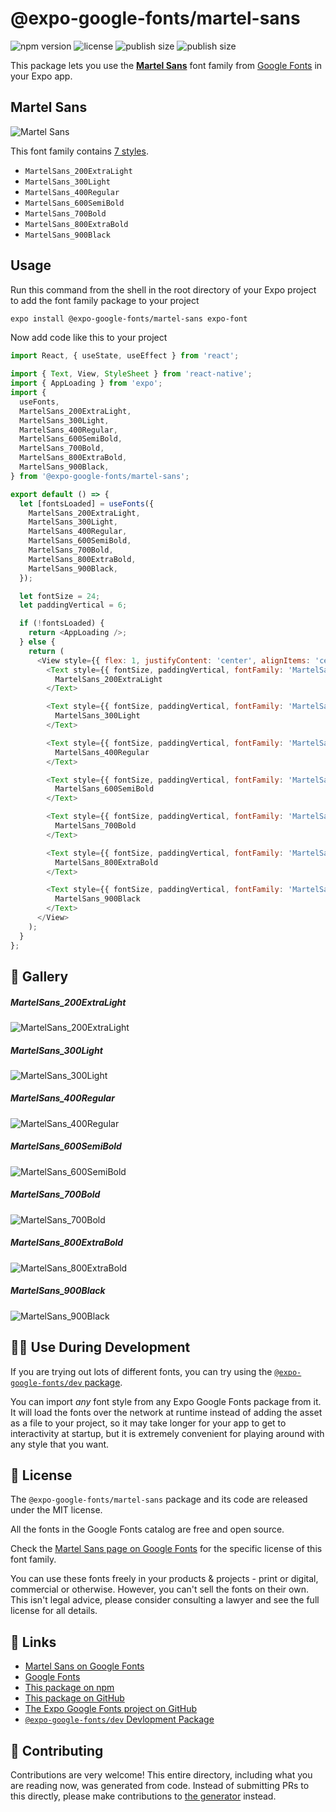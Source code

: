 # @expo-google-fonts/martel-sans

![npm version](https://flat.badgen.net/npm/v/@expo-google-fonts/martel-sans)
![license](https://flat.badgen.net/github/license/expo/google-fonts)
![publish size](https://flat.badgen.net/packagephobia/install/@expo-google-fonts/martel-sans)
![publish size](https://flat.badgen.net/packagephobia/publish/@expo-google-fonts/martel-sans)

This package lets you use the [**Martel Sans**](https://fonts.google.com/specimen/Martel+Sans) font family from [Google Fonts](https://fonts.google.com/) in your Expo app.

## Martel Sans

![Martel Sans](./font-family.png)

This font family contains [7 styles](#-gallery).

- `MartelSans_200ExtraLight`
- `MartelSans_300Light`
- `MartelSans_400Regular`
- `MartelSans_600SemiBold`
- `MartelSans_700Bold`
- `MartelSans_800ExtraBold`
- `MartelSans_900Black`

## Usage

Run this command from the shell in the root directory of your Expo project to add the font family package to your project
```sh
expo install @expo-google-fonts/martel-sans expo-font
```

Now add code like this to your project
```js
import React, { useState, useEffect } from 'react';

import { Text, View, StyleSheet } from 'react-native';
import { AppLoading } from 'expo';
import {
  useFonts,
  MartelSans_200ExtraLight,
  MartelSans_300Light,
  MartelSans_400Regular,
  MartelSans_600SemiBold,
  MartelSans_700Bold,
  MartelSans_800ExtraBold,
  MartelSans_900Black,
} from '@expo-google-fonts/martel-sans';

export default () => {
  let [fontsLoaded] = useFonts({
    MartelSans_200ExtraLight,
    MartelSans_300Light,
    MartelSans_400Regular,
    MartelSans_600SemiBold,
    MartelSans_700Bold,
    MartelSans_800ExtraBold,
    MartelSans_900Black,
  });

  let fontSize = 24;
  let paddingVertical = 6;

  if (!fontsLoaded) {
    return <AppLoading />;
  } else {
    return (
      <View style={{ flex: 1, justifyContent: 'center', alignItems: 'center' }}>
        <Text style={{ fontSize, paddingVertical, fontFamily: 'MartelSans_200ExtraLight' }}>
          MartelSans_200ExtraLight
        </Text>

        <Text style={{ fontSize, paddingVertical, fontFamily: 'MartelSans_300Light' }}>
          MartelSans_300Light
        </Text>

        <Text style={{ fontSize, paddingVertical, fontFamily: 'MartelSans_400Regular' }}>
          MartelSans_400Regular
        </Text>

        <Text style={{ fontSize, paddingVertical, fontFamily: 'MartelSans_600SemiBold' }}>
          MartelSans_600SemiBold
        </Text>

        <Text style={{ fontSize, paddingVertical, fontFamily: 'MartelSans_700Bold' }}>
          MartelSans_700Bold
        </Text>

        <Text style={{ fontSize, paddingVertical, fontFamily: 'MartelSans_800ExtraBold' }}>
          MartelSans_800ExtraBold
        </Text>

        <Text style={{ fontSize, paddingVertical, fontFamily: 'MartelSans_900Black' }}>
          MartelSans_900Black
        </Text>
      </View>
    );
  }
};

```

## 🔡 Gallery

##### MartelSans_200ExtraLight
![MartelSans_200ExtraLight](./MartelSans_200ExtraLight.ttf.png)

##### MartelSans_300Light
![MartelSans_300Light](./MartelSans_300Light.ttf.png)

##### MartelSans_400Regular
![MartelSans_400Regular](./MartelSans_400Regular.ttf.png)

##### MartelSans_600SemiBold
![MartelSans_600SemiBold](./MartelSans_600SemiBold.ttf.png)

##### MartelSans_700Bold
![MartelSans_700Bold](./MartelSans_700Bold.ttf.png)

##### MartelSans_800ExtraBold
![MartelSans_800ExtraBold](./MartelSans_800ExtraBold.ttf.png)

##### MartelSans_900Black
![MartelSans_900Black](./MartelSans_900Black.ttf.png)


## 👩‍💻 Use During Development

If you are trying out lots of different fonts, you can try using the [`@expo-google-fonts/dev` package](https://github.com/expo/google-fonts/tree/master/font-packages/dev#readme).

You can import *any* font style from any Expo Google Fonts package from it. It will load the fonts
over the network at runtime instead of adding the asset as a file to your project, so it may take longer
for your app to get to interactivity at startup, but it is extremely convenient
for playing around with any style that you want.

## 📖 License

The `@expo-google-fonts/martel-sans` package and its code are released under the MIT license.

All the fonts in the Google Fonts catalog are free and open source.

Check the [Martel Sans page on Google Fonts](https://fonts.google.com/specimen/Martel+Sans) for the specific license of this font family.

You can use these fonts freely in your products & projects - print or digital, commercial or otherwise. However, you can't sell the fonts on their own. This isn't legal advice, please consider consulting a lawyer and see the full license for all details.

## 🔗 Links

- [Martel Sans on Google Fonts](https://fonts.google.com/specimen/Martel+Sans)
- [Google Fonts](https://fonts.google.com/)
- [This package on npm](https://www.npmjs.com/package/@expo-google-fonts/martel-sans)
- [This package on GitHub](https://github.com/expo/google-fonts/tree/master/font-packages/martel-sans)
- [The Expo Google Fonts project on GitHub](https://github.com/expo/google-fonts)
- [`@expo-google-fonts/dev` Devlopment Package](https://github.com/expo/google-fonts/tree/master/font-packages/dev)

## 🤝 Contributing

Contributions are very welcome! This entire directory, including what you are reading now, was generated from code. Instead of submitting PRs to this directly, please make contributions to [the generator](https://github.com/expo/google-fonts/tree/master/packages/generator) instead.
